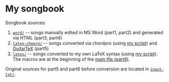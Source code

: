 My songbook
===========

Songbook sources:

1. [`word/`](word/) -- songs manually edited in MS Word (part1, part2) and generated via HTML (part3, part4)
2. [`latex-chopro/`](latex-chopro/) -- songs converted via chordpro (using [my script](convert/chordpro.pl)) and [GuitarTeX](https://sourceforge.net/projects/guitartex/) (part5)
3. [`latex/`](latex/) -- songs converted to my own LaTeX syntax (using [my script](convert/chord_latex.pl)). The macros are at the beginning of the [main file (part6)](latex/part6.tex).

Original sources for part5 and part6 before conversion are located in [`input-txt/`](input-txt/).
